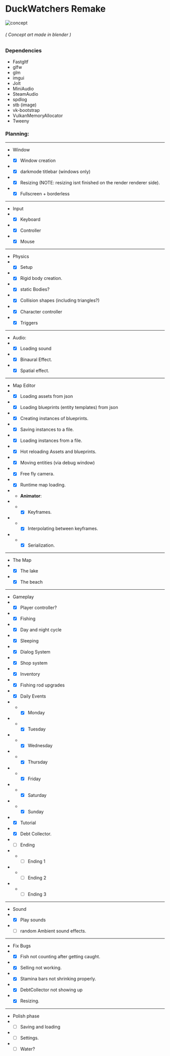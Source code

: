 # DuckWatchers Remake
![concept](https://github.com/user-attachments/assets/1d66660f-a70d-4f0d-8fe7-cf480b367e0e)
###### ( Concept art made in blender )

### Dependencies
- Fastgltf
- glfw
- glm
- imgui
- Jolt
- MiniAudio
- SteamAudio
- spdlog
- stb (image)
- vk-bootstrap
- VulkanMemoryAllocator
- Tweeny


### Planning:

----

- Window
- - [x] Window creation
- - [x] darkmode titlebar (windows only)
- - [x] Resizing (NOTE: resizing isnt finished on the render renderer side).
- - [x] Fullscreen + borderless
----
- Input
- - [x] Keyboard
- - [x] Controller
- - [x] Mouse
----
- Physics
- - [x] Setup
- - [x] Rigid body creation.
- - [x] static Bodies?
- - [x] Collision shapes (including triangles?)
- - [x] Character controller
- - [x] Triggers
----

- Audio:
- - [x] Loading sound
- - [x] Binaural Effect.
- - [x] Spatial effect.

----
- Map Editor
- - [x] Loading assets from json
- - [x] Loading blueprints (entity templates) from json
- - [x] Creating instances of blueprints.
- - [x] Saving instances to a file.
- - [x] Loading instances from a file.
- - [x] Hot reloading Assets and blueprints.
- - [x] Moving entities (via debug window)
- - [x] Free fly camera.
- - [x] Runtime map loading.
- - **Animator**:
- - - [x] Keyframes.
- - - [x] Interpolating between keyframes.
- - - [x] Serialization. 
---
- The Map
- - [x] The lake
- - [x] The beach
---
- Gameplay
- - [x] Player controller?
- - [x] Fishing
- - [x] Day and night cycle
- - [x] Sleeping
- - [x] Dialog System
- - [x] Shop system
- - [x] Inventory
- - [x] Fishing rod upgrades
- - [x] Daily Events
- - - [x] Monday
- - - [x] Tuesday
- - - [x] Wednesday
- - - [x] Thursday
- - - [x] Friday
- - - [x] Saturday
- - - [x] Sunday
- - [x] Tutorial
- - [x] Debt Collector.
- - [ ] Ending
- - - [ ] Ending 1
- - - [ ] Ending 2
- - - [ ] Ending 3
---
- Sound
- - [x] Play sounds
- - [ ] random Ambient sound effects.
---
- Fix Bugs
- - [x] Fish not counting after getting caught.
- - [x] Selling not working.
- - [x] Stamina bars not shrinking properly.
- - [x] DebtCollector not showing up
- - [x] Resizing.

---
- Polish phase
- - [ ] Saving and loading
- - [ ] Settings.
- - [ ] Water?
